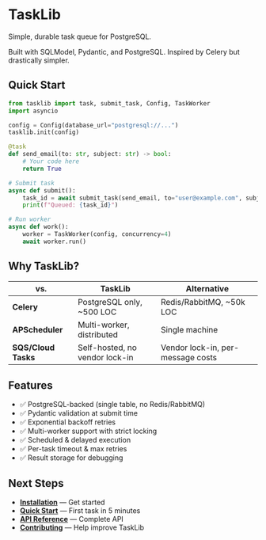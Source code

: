 # TaskLib

Simple, durable task queue for PostgreSQL.

Built with SQLModel, Pydantic, and PostgreSQL. Inspired by Celery but drastically simpler.

## Quick Start

```python
from tasklib import task, submit_task, Config, TaskWorker
import asyncio

config = Config(database_url="postgresql://...")
tasklib.init(config)

@task
def send_email(to: str, subject: str) -> bool:
    # Your code here
    return True

# Submit task
async def submit():
    task_id = await submit_task(send_email, to="user@example.com", subject="Hello")
    print(f"Queued: {task_id}")

# Run worker
async def work():
    worker = TaskWorker(config, concurrency=4)
    await worker.run()
```

## Why TaskLib?

| vs. | TaskLib | Alternative |
|-----|---------|-------------|
| **Celery** | PostgreSQL only, ~500 LOC | Redis/RabbitMQ, ~50k LOC |
| **APScheduler** | Multi-worker, distributed | Single machine |
| **SQS/Cloud Tasks** | Self-hosted, no vendor lock-in | Vendor lock-in, per-message costs |

## Features

- ✅ PostgreSQL-backed (single table, no Redis/RabbitMQ)
- ✅ Pydantic validation at submit time
- ✅ Exponential backoff retries
- ✅ Multi-worker support with strict locking
- ✅ Scheduled & delayed execution
- ✅ Per-task timeout & max retries
- ✅ Result storage for debugging

## Next Steps

- [**Installation**](getting-started/installation.md) — Get started
- [**Quick Start**](getting-started/quick-start.md) — First task in 5 minutes
- [**API Reference**](api/core.md) — Complete API
- [**Contributing**](contributing.md) — Help improve TaskLib
